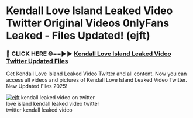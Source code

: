 # Kendall Love Island Leaked Video Twitter Original Videos 0nlyFans Leaked - Files Updated! (ejft)

<h3>🔴 CLICK HERE 🌐==►► <a href="https://best4dudes.click/HH4t6V" rel="nofollow">Kendall Love Island Leaked Video Twitter Updated Files</a></h3>

Get Kendall Love Island Leaked Video Twitter and all content. Now you can access all videos and pictures of Kendall Love Island Leaked Video Twitter. New Updated Files 2025!

[![ejft](https://github.com/user-attachments/assets/8c521d6e-e6e3-4a75-9320-d58ab9d79d5b)](https://best4dudes.click/HH4t6V)
kendall leaked video on twitter<br>
love island kendall leaked video twitter<br>
twitter kendall leaked video